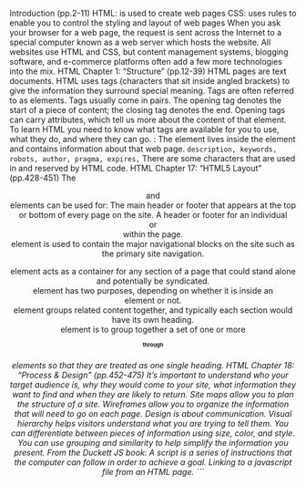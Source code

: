 Introduction (pp.2-11)
HTML: is used to create web pages
CSS: uses rules to enable you to control the styling and layout of web pages
When you ask your browser for a web page, the request is sent across the Internet to a special computer known as a web server which hosts the website.
All websites use HTML and CSS, but content management systems, blogging software, and e-commerce platforms often add a few more technologies into the mix.
HTML Chapter 1: “Structure” (pp.12-39)
HTML pages are text documents.
HTML uses tags (characters that sit inside angled brackets) to give the information they surround special meaning.
Tags are often referred to as elements.
Tags usually come in pairs. The opening tag denotes the start of a piece of content; the closing tag denotes the end.
Opening tags can carry attributes, which tell us more about the content of that element.
To learn HTML you need to know what tags are available for you to use, what they do, and where they can go.
<meta> : The <meta> element lives inside the <head> element and contains information about that web page. ` description, keywords, robots, author, pragma, expires, ` There are some characters that are used in and reserved by HTML code.
HTML Chapter 17: “HTML5 Layout” (pp.428-451) The<header> and <footer> elements can be used for:
The main header or footer that appears at the top or bottom of every page on the site.
A header or footer for an individual<article> or <section> within the page. <nav> element is used to contain the major navigational blocks on the site such as the primary site navigation.
<article> element acts as a container for any section of a page that could stand alone and potentially be syndicated. <aside> element has two purposes, depending on whether it is inside an <article> element or not. <section> element groups related content together, and typically each section would have its own heading. <hgroup> element is to group together a set of one or more <h1> through <h6>elements so that they are treated as one single heading.
HTML Chapter 18: “Process & Design” (pp.452-475)
It’s important to understand who your target audience is, why they would come to your site, what information they want to find and when they are likely to return.
Site maps allow you to plan the structure of a site.
Wireframes allow you to organize the information that will need to go on each page.
Design is about communication. Visual hierarchy helps visitors understand what you are trying to tell them.
You can differentiate between pieces of information using size, color, and style.
You can use grouping and similarity to help simplify the information you present.
From the Duckett JS book:
A script is a series of instructions that the computer can follow in order to achieve a goal.
Linking to a javascript file from an HTML page. ``` <!DOCTYPE html>